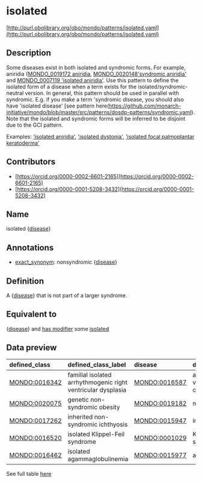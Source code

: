 # isolated 

[http://purl.obolibrary.org/obo/mondo/patterns/isolated.yaml](http://purl.obolibrary.org/obo/mondo/patterns/isolated.yaml)
## Description 

Some diseases exist in both isolated and syndromic forms. For example, aniridia ([MONDO_0019172 aniridia](http://purl.obolibrary.org/obo/MONDO_0019172), [MONDO_0020148'syndromic aniridia'](http://purl.obolibrary.org/obo/MONDO_0020148) and [MONDO_0007119 'isolated aniridia'](http://purl.obolibrary.org/obo/MONDO_0007119). Use this pattern to define the isolated form of a disease when a term exists for the isolated/syndromic-neutral version. In general, this pattern should be used in parallel with syndromic. E.g. if you make a term 'syndromic disease, you should also have 'isolated disease' [see pattern here(https://github.com/monarch-initiative/mondo/blob/master/src/patterns/dosdp-patterns/syndromic.yaml).  Note that the isolated and syndromic forms will be inferred to be disjoint due to the GCI pattern.

Examples: ['isolated aniridia'](http://purl.obolibrary.org/obo/MONDO_0007119), ['isolated dystonia'](http://purl.obolibrary.org/obo/MONDO_0015494), ['isolated focal palmoplantar keratoderma'](http://purl.obolibrary.org/obo/MONDO_0017673)
## Contributors 
* [https://orcid.org/0000-0002-6601-2165](https://orcid.org/0000-0002-6601-2165) 
* [https://orcid.org/0000-0001-5208-3432](https://orcid.org/0000-0001-5208-3432) 
## Name 

isolated {[disease](http://purl.obolibrary.org/obo/MONDO_0000001)}

## Annotations 

* [exact_synonym](http://www.geneontology.org/formats/oboInOwl#hasExactSynonym): nonsyndromic {[disease](http://purl.obolibrary.org/obo/MONDO_0000001)}

## Definition 

A {[disease](http://purl.obolibrary.org/obo/MONDO_0000001)} that is not part of a larger syndrome.

## Equivalent to 

{[disease](http://purl.obolibrary.org/obo/MONDO_0000001)} and [has modifier](http://purl.obolibrary.org/obo/RO_0002573) some [isolated](http://purl.obolibrary.org/obo/MONDO_0021128)

## Data preview 
| defined_class                                | defined_class_label                                          | disease                                      | disease_label                                   |
|:---------------------------------------------|:-------------------------------------------------------------|:---------------------------------------------|:------------------------------------------------|
| [MONDO:0016342](http://purl.obolibrary.org/obo/MONDO_0016342) | familial isolated arrhythmogenic right ventricular dysplasia | [MONDO:0016587](http://purl.obolibrary.org/obo/MONDO_0016587) | arrhythmogenic right ventricular cardiomyopathy |
| [MONDO:0020075](http://purl.obolibrary.org/obo/MONDO_0020075) | genetic non-syndromic obesity                                | [MONDO:0019182](http://purl.obolibrary.org/obo/MONDO_0019182) | monogenic obesity                               |
| [MONDO:0017262](http://purl.obolibrary.org/obo/MONDO_0017262) | inherited non-syndromic ichthyosis                           | [MONDO:0015947](http://purl.obolibrary.org/obo/MONDO_0015947) | inherited ichthyosis                            |
| [MONDO:0016520](http://purl.obolibrary.org/obo/MONDO_0016520) | isolated Klippel-Feil syndrome                               | [MONDO:0001029](http://purl.obolibrary.org/obo/MONDO_0001029) | Klippel-Feil syndrome                           |
| [MONDO:0016462](http://purl.obolibrary.org/obo/MONDO_0016462) | isolated agammaglobulinemia                                  | [MONDO:0015977](http://purl.obolibrary.org/obo/MONDO_0015977) | agammaglobulinemia                              |

See full table [here](https://github.com/monarch-initiative/mondo/blob/master/src/patterns/data/matches/isolated.tsv) 
